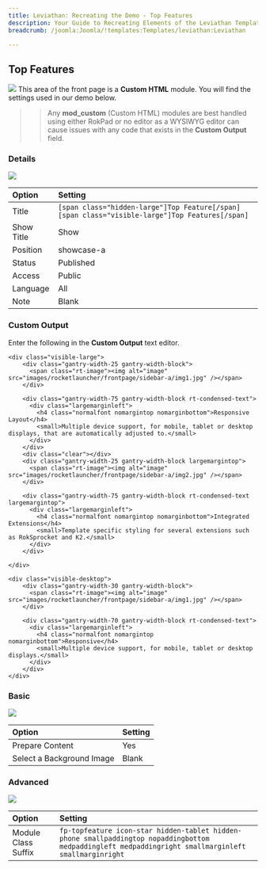 ```yaml
---
title: Leviathan: Recreating the Demo - Top Features
description: Your Guide to Recreating Elements of the Leviathan Template for Joomla
breadcrumb: /joomla:Joomla/!templates:Templates/leviathan:Leviathan

---
```


Top Features
-----
![][demo]
This area of the front page is a **Custom HTML** module. You will find the settings used in our demo below.

>> Any **mod_custom** (Custom HTML) modules are best handled using either RokPad or no editor as a WYSIWYG editor can cause issues with any code that exists in the **Custom Output** field.

### Details
![][demo2]

| Option     | Setting                                                                                        |  
| :--------- | :--------------------------------------------------------------------------------------------- |  
| Title      | `[span class="hidden-large"]Top Feature[/span][span class="visible-large"]Top Features[/span]` |  
| Show Title | Show                                                                                           |  
| Position   | showcase-a                                                                                     |  
| Status     | Published                                                                                      |  
| Access     | Public                                                                                         |  
| Language   | All                                                                                            |  
| Note       | Blank                                                                                          |  

### Custom Output
Enter the following in the **Custom Output** text editor.

~~~
<div class="visible-large">
    <div class="gantry-width-25 gantry-width-block">
	  <span class="rt-image"><img alt="image" src="images/rocketlauncher/frontpage/sidebar-a/img1.jpg" /></span>
	</div>

	<div class="gantry-width-75 gantry-width-block rt-condensed-text">
	  <div class="largemarginleft">
	    <h4 class="normalfont nomargintop nomarginbottom">Responsive Layout</h4>
	    <small>Multiple device support, for mobile, tablet or desktop displays, that are automatically adjusted to.</small>
	  </div>
	</div>
	<div class="clear"></div>	
	<div class="gantry-width-25 gantry-width-block largemargintop">
	  <span class="rt-image"><img alt="image" src="images/rocketlauncher/frontpage/sidebar-a/img2.jpg" /></span>
	</div>

	<div class="gantry-width-75 gantry-width-block rt-condensed-text largemargintop">
	  <div class="largemarginleft">
	    <h4 class="normalfont nomargintop nomarginbottom">Integrated Extensions</h4>
	    <small>Template specific styling for several extensions such as RokSprocket and K2.</small>
	  </div>
	</div>	

</div>

<div class="visible-desktop">
	<div class="gantry-width-30 gantry-width-block">
	  <span class="rt-image"><img alt="image" src="images/rocketlauncher/frontpage/sidebar-a/img1.jpg" /></span>
	</div>

	<div class="gantry-width-70 gantry-width-block rt-condensed-text">
	  <div class="largemarginleft">
	    <h4 class="normalfont nomargintop nomarginbottom">Responsive</h4>
	    <small>Multiple device support, for mobile, tablet or desktop displays.</small>
	  </div>
	</div>	
</div>                            
~~~

### Basic
![][demo3]

| Option                    | Setting |
| :------------------------ | :------ |
| Prepare Content           | Yes     |
| Select a Background Image | Blank   |

### Advanced
![][demo4]

| Option              | Setting                                                                                                                                              |  
| :------------------ | :--------------------------------------------------------------------------------------------------------------------------------------------------- |  
| Module Class Suffix | `fp-topfeature icon-star hidden-tablet hidden-phone smallpaddingtop nopaddingbottom medpaddingleft medpaddingright smallmarginleft smallmarginright` |  

[demo]: assets/demo_2.jpeg
[demo2]: assets/top_1.jpeg
[demo3]: assets/top_2.jpeg
[demo4]: assets/top_3.jpeg